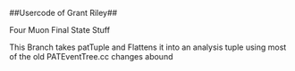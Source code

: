 ##Usercode of Grant Riley##

Four Muon Final State Stuff

This Branch takes patTuple and Flattens it into an analysis tuple using most of the old PATEventTree.cc changes abound

